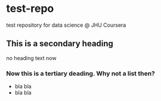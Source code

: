 # test-repo
test repository for data science @ JHU Coursera

## This is a secondary heading

no heading text now

### Now this is a tertiary deading. Why not a list then?

* bla bla
* bla bla



